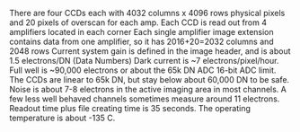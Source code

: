 There are four CCDs each with 4032 columns x 4096 rows physical pixels and 20 pixels
of overscan for each amp.
Each CCD is read out from 4 amplifiers located in each corner
Each single amplifier image extension contains data from one amplifier, so it has
2016+20=2032 columns and 2048 rows
Current system gain is defined in the image header, and is about 1.5 electrons/DN
(Data Numbers)
Dark current is ~7 electrons/pixel/hour.
Full well is ~90,000 electrons or about the 65k DN ADC 16-bit ADC limit.
The CCDs are linear to 65k DN, but stay below about 60,000 DN to be safe.
Noise is about 7-8 electrons in the active imaging area in most channels. A few less
well behaved channels sometimes measure around 11 electrons.
Readout time plus file creating time is 35 seconds.
The operating temperature is about -135 C.